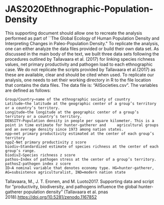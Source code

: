# JAS2020Ethnographic-Population-Density

This supporting document should allow one to recreate the analysis performed as part of ``The Global Ecology of Human Population Density and Interpreting Changes in Paleo-Population Density." To replicate the analysis, one can either analyze the data files provided or build their own data set. As discussed in the main body of the text, we built three data sets following the procedures outlined by Tallavaara et al. (2017) for linking species richness values, net primary productivity and pathogen load to each ethnographic case. We do not replicate the scripts provided by Tallavaara et al.(2017) as these are available, clear and should be cited when used. To replicate our analysis, one needs to set their working directory in R to the file location that contains the data files. The data file is: “AllSocieties.csv”. The variables are defined as follows:

    Group/Country–name of the ethnographic society of country
    Latitude–the latitude at the geographic center of a group’s territory or a country’s territory.
    Longitude–the longitude at the geographic center of a group’s territory or a country’s territory.
    DENSITY–Population density in people per square kilometer. This is a point in time estimate for hunter-gatherer and     agricultural groups and an average density since 1973 among nation states.
    npp–net primary productivity estimated at the center of each group’s territory
    nppZ-Net primary productivity z score
    biodiv–Standardized estimate of species richness at the center of each group’s range.
    biodivZ–Species richness z score
    pathos–Index of pathogen stress at the center of a group’s territory.
    pathosZ-pathogen index z score
    ID–A nominal variable that denotes economy type. HG=hunter-gatherer, AG=subsistence agriculturalist, IND=modern nation state

Tallavaara, M., J. T. Eronen, and M. Luoto2017. Supporting data and script for ”productivity, biodiversity, and pathogens influence the global hunter-gatherer population density” (Tallavaara et al. pnas 2018).https://doi.org/10.5281/zenodo.1167852
